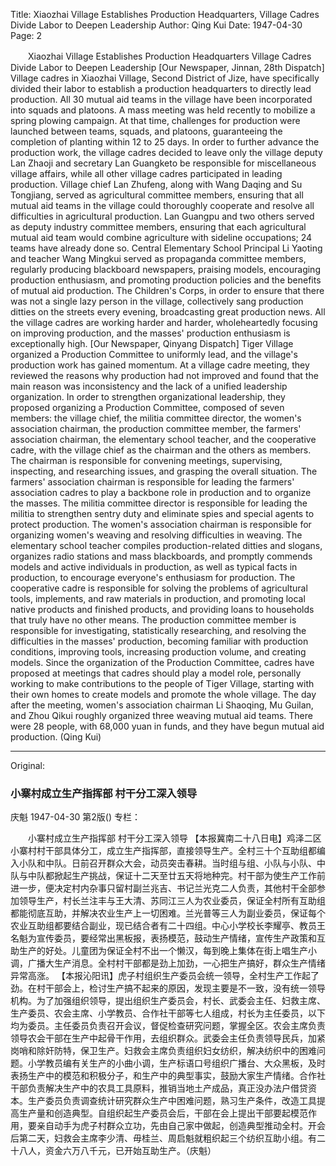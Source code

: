 Title: Xiaozhai Village Establishes Production Headquarters, Village Cadres Divide Labor to Deepen Leadership
Author: Qing Kui
Date: 1947-04-30
Page: 2

　　Xiaozhai Village Establishes Production Headquarters
    Village Cadres Divide Labor to Deepen Leadership
    [Our Newspaper, Jinnan, 28th Dispatch] Village cadres in Xiaozhai Village, Second District of Jize, have specifically divided their labor to establish a production headquarters to directly lead production. All 30 mutual aid teams in the village have been incorporated into squads and platoons. A mass meeting was held recently to mobilize a spring plowing campaign. At that time, challenges for production were launched between teams, squads, and platoons, guaranteeing the completion of planting within 12 to 25 days. In order to further advance the production work, the village cadres decided to leave only the village deputy Lan Zhaoji and secretary Lan Guangketo be responsible for miscellaneous village affairs, while all other village cadres participated in leading production. Village chief Lan Zhufeng, along with Wang Daqing and Su Tongjiang, served as agricultural committee members, ensuring that all mutual aid teams in the village could thoroughly cooperate and resolve all difficulties in agricultural production. Lan Guangpu and two others served as deputy industry committee members, ensuring that each agricultural mutual aid team would combine agriculture with sideline occupations; 24 teams have already done so. Central Elementary School Principal Li Yaoting and teacher Wang Mingkui served as propaganda committee members, regularly producing blackboard newspapers, praising models, encouraging production enthusiasm, and promoting production policies and the benefits of mutual aid production. The Children's Corps, in order to ensure that there was not a single lazy person in the village, collectively sang production ditties on the streets every evening, broadcasting great production news. All the village cadres are working harder and harder, wholeheartedly focusing on improving production, and the masses' production enthusiasm is exceptionally high.
    [Our Newspaper, Qinyang Dispatch] Tiger Village organized a Production Committee to uniformly lead, and the village's production work has gained momentum. At a village cadre meeting, they reviewed the reasons why production had not improved and found that the main reason was inconsistency and the lack of a unified leadership organization. In order to strengthen organizational leadership, they proposed organizing a Production Committee, composed of seven members: the village chief, the militia committee director, the women's association chairman, the production committee member, the farmers' association chairman, the elementary school teacher, and the cooperative cadre, with the village chief as the chairman and the others as members. The chairman is responsible for convening meetings, supervising, inspecting, and researching issues, and grasping the overall situation. The farmers' association chairman is responsible for leading the farmers' association cadres to play a backbone role in production and to organize the masses. The militia committee director is responsible for leading the militia to strengthen sentry duty and eliminate spies and special agents to protect production. The women's association chairman is responsible for organizing women's weaving and resolving difficulties in weaving. The elementary school teacher compiles production-related ditties and slogans, organizes radio stations and mass blackboards, and promptly commends models and active individuals in production, as well as typical facts in production, to encourage everyone's enthusiasm for production. The cooperative cadre is responsible for solving the problems of agricultural tools, implements, and raw materials in production, and promoting local native products and finished products, and providing loans to households that truly have no other means. The production committee member is responsible for investigating, statistically researching, and resolving the difficulties in the masses' production, becoming familiar with production conditions, improving tools, increasing production volume, and creating models. Since the organization of the Production Committee, cadres have proposed at meetings that cadres should play a model role, personally working to make contributions to the people of Tiger Village, starting with their own homes to create models and promote the whole village. The day after the meeting, women's association chairman Li Shaoqing, Mu Guilan, and Zhou Qikui roughly organized three weaving mutual aid teams. There were 28 people, with 68,000 yuan in funds, and they have begun mutual aid production. (Qing Kui)



<hr /> 

Original: 


### 小寨村成立生产指挥部  村干分工深入领导
庆魁
1947-04-30
第2版()
专栏：

　　小寨村成立生产指挥部
    村干分工深入领导
    【本报冀南二十八日电】鸡泽二区小寨村村干部具体分工，成立生产指挥部，直接领导生产。全村三十个互助组都编入小队和中队。日前召开群众大会，动员突击春耕。当时组与组、小队与小队、中队与中队都掀起生产挑战，保证十二天至廿五天将地种完。村干部为使生产工作前进一步，便决定村内杂事只留村副兰兆吉、书记兰光克二人负责，其他村干全部参加领导生产，村长兰注丰与王大清、苏同江三人为农业委员，保证全村所有互助组都能彻底互助，并解决农业生产上一切困难。兰光普等三人为副业委员，保证每个农业互助组都要结合副业，现已结合者有二十四组。中心小学校长李耀亭、教员王名魁为宣传委员，要经常出黑板报，表扬模范，鼓动生产情绪，宣传生产政策和互助生产的好处。儿童团为保证全村不出一个懒汉，每到晚上集体在街上唱生产小调，广播大生产消息。全村村干部都是劲上加劲，一心把生产搞好，群众生产情绪异常高涨。
    【本报沁阳讯】虎子村组织生产委员会统一领导，全村生产工作起了劲。在村干部会上，检讨生产搞不起来的原因，发现主要是不一致，没有统一领导机构。为了加强组织领导，提出组织生产委员会，村长、武委会主任、妇救主席、生产委员、农会主席、小学教员、合作社干部等七人组成，村长为主任委员，以下均为委员。主任委员负责召开会议，督促检查研究问题，掌握全区。农会主席负责领导农会干部在生产中起骨干作用，去组织群众。武委会主任负责领导民兵，加紧岗哨和除奸防特，保卫生产。妇救会主席负责组织妇女纺织，解决纺织中的困难问题。小学教员编有关生产的小曲小调，生产标语口号组织广播台、大众黑板，及时表扬生产中的模范和积极分子，和生产中的典型事实，鼓励大家生产情绪。合作社干部负责解决生产中的农具工具原料，推销当地土产成品，真正没办法户借贷资本。生产委员负责调查统计研究群众生产中困难问题，熟习生产条件，改造工具提高生产量和创造典型。自组织起生产委员会后，干部在会上提出干部要起模范作用，要亲自动手为虎子村群众立功，先由自己家中做起，创造典型推动全村。开会后第二天，妇救会主席李少清、毋桂兰、周启魁就粗织起三个纺织互助小组。有二十八人，资金六万八千元，已开始互助生产。（庆魁）
